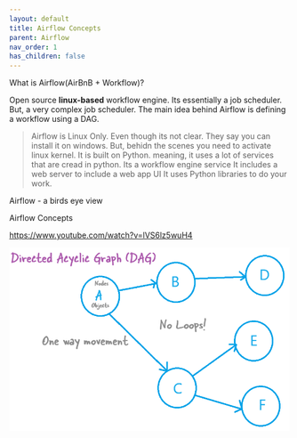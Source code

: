 ```yaml
---
layout: default
title: Airflow Concepts
parent: Airflow
nav_order: 1
has_children: false
---
```


What is Airflow(AirBnB + Workflow)?

Open source **linux-based** workflow engine. Its essentially a job scheduler. But, a very complex job scheduler. The main idea behind Airflow is defining a workflow using a DAG.

> Airflow is Linux Only. Even though its not clear. They say you can install it on windows. But, behidn the scenes you need to activate linux kernel.
> It is built on Python. meaning, it uses a lot of services that are cread in python.
> Its a workflow engine service
> It includes a web server to include a web app UI
> It uses Python libraries to do your work.

Airflow - a birds eye view

Airflow Concepts

https://www.youtube.com/watch?v=lVS6lz5wuH4

![alt text](images/2024-08-09-21-04-12.png)